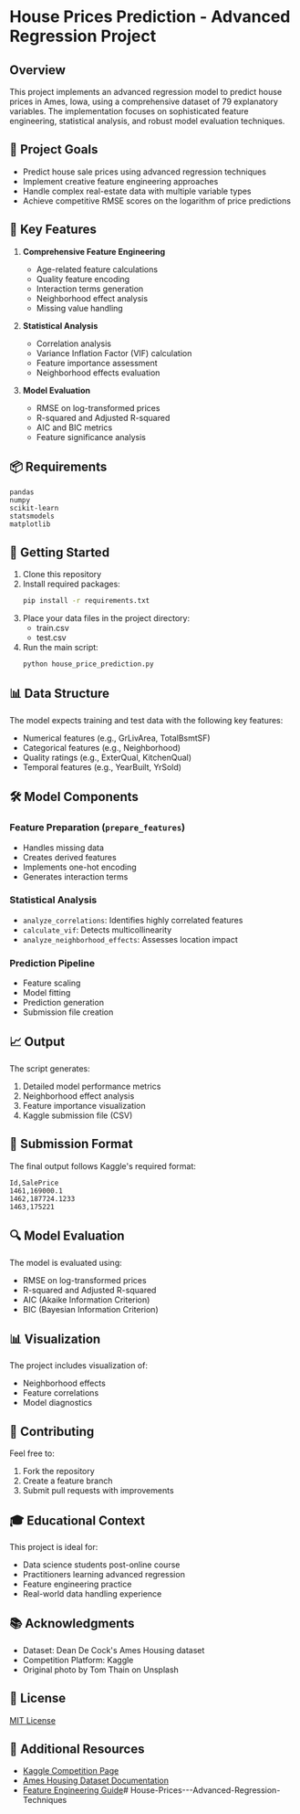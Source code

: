 # House Prices Prediction - Advanced Regression Project

## Overview
This project implements an advanced regression model to predict house prices in Ames, Iowa, using a comprehensive dataset of 79 explanatory variables. The implementation focuses on sophisticated feature engineering, statistical analysis, and robust model evaluation techniques.

## 🎯 Project Goals
- Predict house sale prices using advanced regression techniques
- Implement creative feature engineering approaches
- Handle complex real-estate data with multiple variable types
- Achieve competitive RMSE scores on the logarithm of price predictions

## 🔑 Key Features
1. **Comprehensive Feature Engineering**
   - Age-related feature calculations
   - Quality feature encoding
   - Interaction terms generation
   - Neighborhood effect analysis
   - Missing value handling

2. **Statistical Analysis**
   - Correlation analysis
   - Variance Inflation Factor (VIF) calculation
   - Feature importance assessment
   - Neighborhood effects evaluation

3. **Model Evaluation**
   - RMSE on log-transformed prices
   - R-squared and Adjusted R-squared
   - AIC and BIC metrics
   - Feature significance analysis

## 📦 Requirements
```
pandas
numpy
scikit-learn
statsmodels
matplotlib
```

## 🚀 Getting Started
1. Clone this repository
2. Install required packages:
   ```bash
   pip install -r requirements.txt
   ```
3. Place your data files in the project directory:
   - train.csv
   - test.csv
4. Run the main script:
   ```bash
   python house_price_prediction.py
   ```

## 📊 Data Structure
The model expects training and test data with the following key features:
- Numerical features (e.g., GrLivArea, TotalBsmtSF)
- Categorical features (e.g., Neighborhood)
- Quality ratings (e.g., ExterQual, KitchenQual)
- Temporal features (e.g., YearBuilt, YrSold)

## 🛠️ Model Components

### Feature Preparation (`prepare_features`)
- Handles missing data
- Creates derived features
- Implements one-hot encoding
- Generates interaction terms

### Statistical Analysis
- `analyze_correlations`: Identifies highly correlated features
- `calculate_vif`: Detects multicollinearity
- `analyze_neighborhood_effects`: Assesses location impact

### Prediction Pipeline
- Feature scaling
- Model fitting
- Prediction generation
- Submission file creation

## 📈 Output
The script generates:
1. Detailed model performance metrics
2. Neighborhood effect analysis
3. Feature importance visualization
4. Kaggle submission file (CSV)

## 📝 Submission Format
The final output follows Kaggle's required format:
```csv
Id,SalePrice
1461,169000.1
1462,187724.1233
1463,175221
```

## 🔍 Model Evaluation
The model is evaluated using:
- RMSE on log-transformed prices
- R-squared and Adjusted R-squared
- AIC (Akaike Information Criterion)
- BIC (Bayesian Information Criterion)

## 📊 Visualization
The project includes visualization of:
- Neighborhood effects
- Feature correlations
- Model diagnostics

## 🤝 Contributing
Feel free to:
1. Fork the repository
2. Create a feature branch
3. Submit pull requests with improvements

## 🎓 Educational Context
This project is ideal for:
- Data science students post-online course
- Practitioners learning advanced regression
- Feature engineering practice
- Real-world data handling experience

## 📚 Acknowledgments
- Dataset: Dean De Cock's Ames Housing dataset
- Competition Platform: Kaggle
- Original photo by Tom Thain on Unsplash

## 📜 License
[MIT License](LICENSE)

## 🔗 Additional Resources
- [Kaggle Competition Page](https://www.kaggle.com/c/house-prices-advanced-regression-techniques)
- [Ames Housing Dataset Documentation](link-to-documentation)
- [Feature Engineering Guide](link-to-guide)# House-Prices---Advanced-Regression-Techniques
